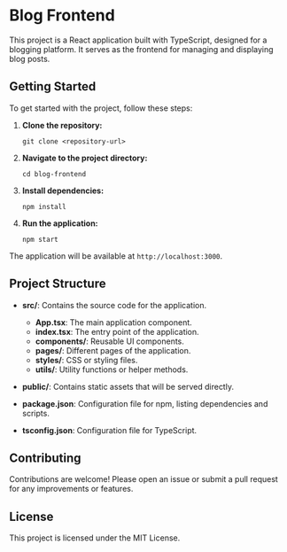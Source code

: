 # Blog Frontend

This project is a React application built with TypeScript, designed for a blogging platform. It serves as the frontend for managing and displaying blog posts.

## Getting Started

To get started with the project, follow these steps:

1. **Clone the repository:**
   ```
   git clone <repository-url>
   ```

2. **Navigate to the project directory:**
   ```
   cd blog-frontend
   ```

3. **Install dependencies:**
   ```
   npm install
   ```

4. **Run the application:**
   ```
   npm start
   ```

The application will be available at `http://localhost:3000`.

## Project Structure

- **src/**: Contains the source code for the application.
  - **App.tsx**: The main application component.
  - **index.tsx**: The entry point of the application.
  - **components/**: Reusable UI components.
  - **pages/**: Different pages of the application.
  - **styles/**: CSS or styling files.
  - **utils/**: Utility functions or helper methods.
  
- **public/**: Contains static assets that will be served directly.

- **package.json**: Configuration file for npm, listing dependencies and scripts.

- **tsconfig.json**: Configuration file for TypeScript.

## Contributing

Contributions are welcome! Please open an issue or submit a pull request for any improvements or features.

## License

This project is licensed under the MIT License.